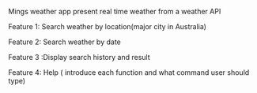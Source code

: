 Mings weather app
present real time weather from a weather API

Feature 1: Search weather by location(major city in Australia)

Feature 2: Search weather by date

Feature 3 :Display search history and result

Feature 4: Help ( introduce each function and what command user should type)